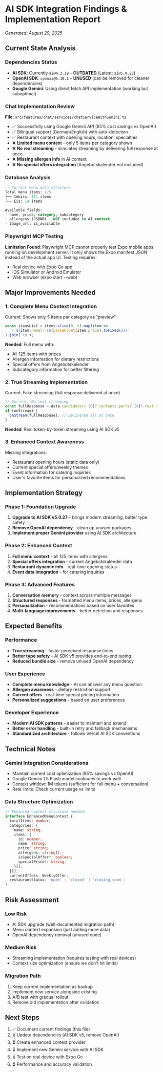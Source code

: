 # AI SDK Integration Findings & Implementation Report
*Generated: August 29, 2025*

## Current State Analysis

### Dependencies Status
- **AI SDK**: Currently `ai@4.3.19` - **OUTDATED** (Latest: `ai@5.0.27`)
- **OpenAI SDK**: `openai@5.10.1` - **UNUSED** (can be removed for cleaner dependencies)
- **Google Gemini**: Using direct fetch API implementation (working but suboptimal)

### Chat Implementation Review
**File**: `src/features/chat/services/chatServiceWithGemini.ts`
- ✅ Successfully using Google Gemini API (95% cost savings vs OpenAI)
- ✅ Bilingual support (German/English) with auto-detection
- ✅ Restaurant context with opening hours, location, specialties
- ❌ **Limited menu context** - only 5 items per category shown
- ❌ **No real streaming** - simulates streaming by delivering full response at once
- ❌ **Missing allergen info** in AI context
- ❌ **No special offers integration** (Angebotskalender not included)

### Database Analysis
```sql
-- Current menu data structure
Total menu items: 125
├── Imbiss: 111 items
└── Eis: 14 items

Available fields:
- name, price, category, subcategory
- allergens (JSONB) - NOT included in AI context
- image_url, is_available
```

### Playwright MCP Testing
**Limitation Found**: Playwright MCP cannot properly test Expo mobile apps running on development server. It only shows the Expo manifest JSON instead of the actual app UI. Testing requires:
- Real device with Expo Go app
- iOS Simulator or Android Emulator
- Web browser (expo start --web)

## Major Improvements Needed

### 1. Complete Menu Context Integration
Current: Shows only 5 items per category as "preview"
```typescript
const itemsList = items.slice(0, 5).map(item => 
  `- ${item.name}: €${parseFloat(item.price).toFixed(2)}`
).join('\n');
```

**Needed**: Full menu with:
- All 125 items with prices
- Allergen information for dietary restrictions
- Special offers from Angebotskalender
- Subcategory information for better filtering

### 2. True Streaming Implementation
Current: Fake streaming (full response delivered at once)
```typescript
// Current: No real streaming
const fullResponse = data.candidates?.[0]?.content?.parts?.[0]?.text || '';
if (onStream) {
  onStream(fullResponse); // Delivered all at once
}
```

**Needed**: Real token-by-token streaming using AI SDK v5

### 3. Enhanced Context Awareness
Missing integrations:
- Restaurant opening hours (static data only)
- Current special offers/weekly themes
- Event information for catering inquiries
- User's favorite items for personalized recommendations

## Implementation Strategy

### Phase 1: Foundation Upgrade
1. **Upgrade to AI SDK v5.0.27** - brings modern streaming, better type safety
2. **Remove OpenAI dependency** - clean up unused packages
3. **Implement proper Gemini provider** using AI SDK architecture

### Phase 2: Enhanced Context
1. **Full menu context** - all 125 items with allergens
2. **Special offers integration** - current Angebotskalender data
3. **Restaurant dynamic info** - real-time opening status
4. **Event data integration** - for catering inquiries

### Phase 3: Advanced Features
1. **Conversation memory** - context across multiple messages
2. **Structured responses** - formatted menu items, prices, allergens
3. **Personalization** - recommendations based on user favorites
4. **Multi-language improvements** - better detection and responses

## Expected Benefits

### Performance
- **True streaming** - faster perceived response times
- **Better type safety** - AI SDK v5 provides end-to-end typing
- **Reduced bundle size** - remove unused OpenAI dependency

### User Experience  
- **Complete menu knowledge** - AI can answer any menu question
- **Allergen awareness** - dietary restriction support
- **Current offers** - real-time special pricing information
- **Personalized suggestions** - based on user preferences

### Developer Experience
- **Modern AI SDK patterns** - easier to maintain and extend
- **Better error handling** - built-in retry and fallback mechanisms
- **Standardized architecture** - follows Vercel AI SDK conventions

## Technical Notes

### Gemini Integration Considerations
- Maintain current cost optimization (95% savings vs OpenAI)
- Google Gemini 1.5 Flash model continues to work well
- Context window: 1M tokens (sufficient for full menu + conversation)
- Rate limits: Check current usage vs limits

### Data Structure Optimization
```typescript
// Enhanced context structure needed:
interface EnhancedMenuContext {
  totalItems: number;
  categories: {
    name: string;
    items: {
      id: number;
      name: string;
      price: string;
      allergens: string[];
      isSpecialOffer?: boolean;
      specialPrice?: string;
    }[];
  }[];
  currentOffers: WeeklyOffer;
  restaurantStatus: 'open' | 'closed' | 'closing_soon';
}
```

## Risk Assessment

### Low Risk
- AI SDK upgrade (well-documented migration path)
- Menu context expansion (just adding more data)
- OpenAI dependency removal (unused code)

### Medium Risk
- Streaming implementation (requires testing with real devices)
- Context size optimization (ensure we don't hit limits)

### Migration Path
1. Keep current implementation as backup
2. Implement new service alongside existing
3. A/B test with gradual rollout
4. Remove old implementation after validation

## Next Steps
1. ✅ Document current findings (this file)
2. ⏳ Update dependencies (AI SDK v5, remove OpenAI)
3. ⏳ Create enhanced context provider
4. ⏳ Implement new Gemini service with AI SDK
5. ⏳ Test on real device with Expo Go
6. ⏳ Performance and accuracy validation